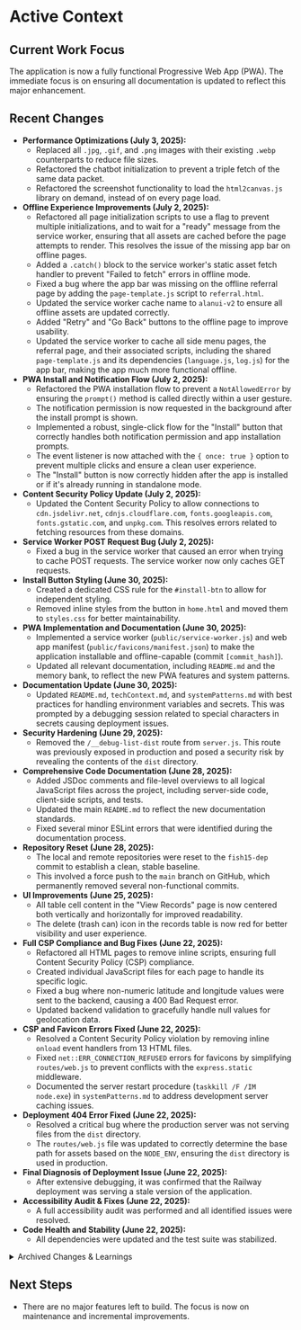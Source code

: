 <!-- Alan UI - activeContext.md | 22nd June 2025, WJW -->

# Active Context

## Current Work Focus
The application is now a fully functional Progressive Web App (PWA). The immediate focus is on ensuring all documentation is updated to reflect this major enhancement.

## Recent Changes
- **Performance Optimizations (July 3, 2025):**
    - Replaced all `.jpg`, `.gif`, and `.png` images with their existing `.webp` counterparts to reduce file sizes.
    - Refactored the chatbot initialization to prevent a triple fetch of the same data packet.
    - Refactored the screenshot functionality to load the `html2canvas.js` library on demand, instead of on every page load.
- **Offline Experience Improvements (July 2, 2025):**
    - Refactored all page initialization scripts to use a flag to prevent multiple initializations, and to wait for a "ready" message from the service worker, ensuring that all assets are cached before the page attempts to render. This resolves the issue of the missing app bar on offline pages.
    - Added a `.catch()` block to the service worker's static asset fetch handler to prevent "Failed to fetch" errors in offline mode.
    - Fixed a bug where the app bar was missing on the offline referral page by adding the `page-template.js` script to `referral.html`.
    - Updated the service worker cache name to `alanui-v2` to ensure all offline assets are updated correctly.
    - Added "Retry" and "Go Back" buttons to the offline page to improve usability.
    - Updated the service worker to cache all side menu pages, the referral page, and their associated scripts, including the shared `page-template.js` and its dependencies (`language.js`, `log.js`) for the app bar, making the app much more functional offline.
- **PWA Install and Notification Flow (July 2, 2025):**
    - Refactored the PWA installation flow to prevent a `NotAllowedError` by ensuring the `prompt()` method is called directly within a user gesture.
    - The notification permission is now requested in the background after the install prompt is shown.
    - Implemented a robust, single-click flow for the "Install" button that correctly handles both notification permission and app installation prompts.
    - The event listener is now attached with the `{ once: true }` option to prevent multiple clicks and ensure a clean user experience.
    - The "Install" button is now correctly hidden after the app is installed or if it's already running in standalone mode.
- **Content Security Policy Update (July 2, 2025):**
    - Updated the Content Security Policy to allow connections to `cdn.jsdelivr.net`, `cdnjs.cloudflare.com`, `fonts.googleapis.com`, `fonts.gstatic.com`, and `unpkg.com`. This resolves errors related to fetching resources from these domains.
- **Service Worker POST Request Bug (July 2, 2025):**
    - Fixed a bug in the service worker that caused an error when trying to cache POST requests. The service worker now only caches GET requests.
- **Install Button Styling (June 30, 2025):**
    - Created a dedicated CSS rule for the `#install-btn` to allow for independent styling.
    - Removed inline styles from the button in `home.html` and moved them to `styles.css` for better maintainability.
- **PWA Implementation and Documentation (June 30, 2025):**
    - Implemented a service worker (`public/service-worker.js`) and web app manifest (`public/favicons/manifest.json`) to make the application installable and offline-capable (commit `[commit_hash]`).
    - Updated all relevant documentation, including `README.md` and the memory bank, to reflect the new PWA features and system patterns.
- **Documentation Update (June 30, 2025):**
    - Updated `README.md`, `techContext.md`, and `systemPatterns.md` with best practices for handling environment variables and secrets. This was prompted by a debugging session related to special characters in secrets causing deployment issues.
- **Security Hardening (June 29, 2025):**
    - Removed the `/__debug-list-dist` route from `server.js`. This route was previously exposed in production and posed a security risk by revealing the contents of the `dist` directory.
- **Comprehensive Code Documentation (June 28, 2025):**
    - Added JSDoc comments and file-level overviews to all logical JavaScript files across the project, including server-side code, client-side scripts, and tests.
    - Updated the main `README.md` to reflect the new documentation standards.
    - Fixed several minor ESLint errors that were identified during the documentation process.
- **Repository Reset (June 28, 2025):**
    - The local and remote repositories were reset to the `fish15-dep` commit to establish a clean, stable baseline.
    - This involved a force push to the `main` branch on GitHub, which permanently removed several non-functional commits.
- **UI Improvements (June 25, 2025):**
    - All table cell content in the "View Records" page is now centered both vertically and horizontally for improved readability.
    - The delete (trash can) icon in the records table is now red for better visibility and user experience.
- **Full CSP Compliance and Bug Fixes (June 22, 2025):**
    - Refactored all HTML pages to remove inline scripts, ensuring full Content Security Policy (CSP) compliance.
    - Created individual JavaScript files for each page to handle its specific logic.
    - Fixed a bug where non-numeric latitude and longitude values were sent to the backend, causing a 400 Bad Request error.
    - Updated backend validation to gracefully handle null values for geolocation data.
- **CSP and Favicon Errors Fixed (June 22, 2025):**
    - Resolved a Content Security Policy violation by removing inline `onload` event handlers from 13 HTML files.
    - Fixed `net::ERR_CONNECTION_REFUSED` errors for favicons by simplifying `routes/web.js` to prevent conflicts with the `express.static` middleware.
    - Documented the server restart procedure (`taskkill /F /IM node.exe`) in `systemPatterns.md` to address development server caching issues.
- **Deployment 404 Error Fixed (June 22, 2025):**
    - Resolved a critical bug where the production server was not serving files from the `dist` directory.
    - The `routes/web.js` file was updated to correctly determine the base path for assets based on the `NODE_ENV`, ensuring the `dist` directory is used in production.
- **Final Diagnosis of Deployment Issue (June 22, 2025):**
    - After extensive debugging, it was confirmed that the Railway deployment was serving a stale version of the application.
- **Accessibility Audit & Fixes (June 22, 2025):**
    - A full accessibility audit was performed and all identified issues were resolved.
- **Code Health and Stability (June 22, 2025):**
    - All dependencies were updated and the test suite was stabilized.

<details>
<summary>Archived Changes & Learnings</summary>

- **Documentation Refactor (June 22, 2025):** Pruned and refactored all documentation for clarity.
- **Build Fix (June 22, 2025):** The `critical` CSS optimization was temporarily removed to debug build failures.
- **Learnings and Project Insights**:
    - **Route vs. Static Middleware Precedence**: A specific route handler (like `router.get('/')`) will always take precedence over `express.static()` middleware. This was the root cause of the 404 error in production.
    - **Deployment Environment Parity**: Build processes can fail in CI/CD even if they work locally.
    - **Pragmatic Retreat**: It's sometimes better to remove a problematic optimization to ensure stability.
    - **Test Environment Management**: Proper test setup and teardown are critical.

</details>

## Next Steps
- There are no major features left to build. The focus is now on maintenance and incremental improvements.
